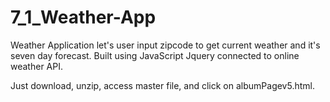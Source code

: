 # 7_1_Weather-App
Weather Application let's user input zipcode to get current weather and it's seven day forecast. Built using JavaScript Jquery connected to online weather API. 

Just download, unzip, access master file, and click on albumPagev5.html.
